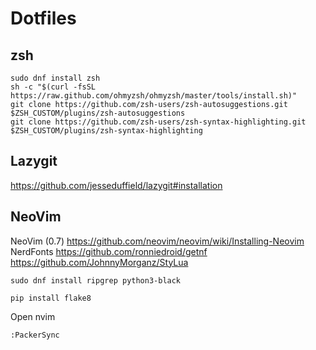 # Dotfiles

## zsh
```
sudo dnf install zsh
sh -c "$(curl -fsSL https://raw.github.com/ohmyzsh/ohmyzsh/master/tools/install.sh)"
git clone https://github.com/zsh-users/zsh-autosuggestions.git $ZSH_CUSTOM/plugins/zsh-autosuggestions
git clone https://github.com/zsh-users/zsh-syntax-highlighting.git $ZSH_CUSTOM/plugins/zsh-syntax-highlighting
```

## Lazygit
https://github.com/jesseduffield/lazygit#installation

## NeoVim
NeoVim (0.7) https://github.com/neovim/neovim/wiki/Installing-Neovim  
NerdFonts https://github.com/ronniedroid/getnf  
https://github.com/JohnnyMorganz/StyLua
  
```
sudo dnf install ripgrep python3-black

pip install flake8  

```  
Open nvim  
```
:PackerSync
```  
